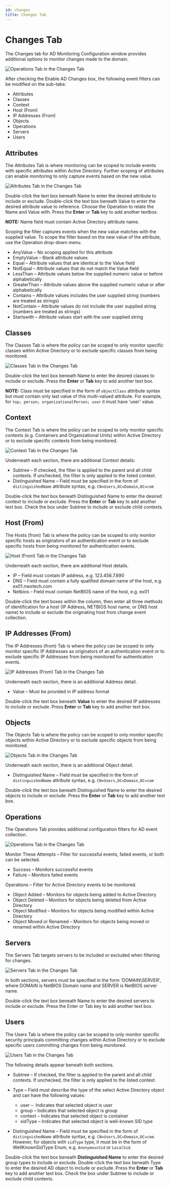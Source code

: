 ```yaml
---
id: changes
title: Changes Tab
---
```


# Changes Tab

The Changes tab for AD Monitoring Configuration window provides additional options to monitor changes made to the domain.

![Operations Tab in the Changes Tab](/img/activitymonitor/admin/OperationTab.png "Operations Tab in the Changes Tab")

After checking the Enable AD Changes box, the following event filters can be modified on the sub-tabs:

- Attributes
- Classes
- Context
- Host (From)
- IP Addresses (From)
- Objects
- Operations
- Servers
- Users

## Attributes

The Attributes Tab is where monitoring can be scoped to include events with specific attributes within Active Directory. Further scoping of attributes can enable monitoring to only capture events based on the new value.

![Attributes Tab in the Changes Tab](/img/activitymonitor/admin/AttributesTab.png "Attributes Tab in the Changes Tab")

Double-click the text box beneath Name to enter the desired attribute to include or exclude. Double-click the text box beneath Value to enter the desired attribute value to reference. Choose the Operation to relate the Name and Value with. Press the **Enter** or **Tab** key to add another textbox.

**NOTE:** Name field must contain Active Directory attribute name.

Scoping the filter captures events when the new value matches with the supplied value. To scope the filter based on the new value of the attribute, use the Operation drop-down menu.

- AnyValue – No scoping applied for this attribute
- EmptyValue – Blank attribute values
- Equal – Attribute values that are identical to the Value field
- NotEqual – Attribute values that do not match the Value field
- LessThan – Attribute values below the supplied numeric value or before alphabetically
- GreaterThan – Attribute values above the supplied numeric value or after alphabetically
- Contains – Attribute values includes the user supplied string (numbers are treated as strings)
- NotContain – Attribute values do not include the user supplied string (numbers are treated as strings)
- Startswith – Attribute values start with the user supplied string

## Classes

The Classes Tab is where the policy can be scoped to only monitor specific classes within Active Directory or to exclude specific classes from being monitored.

![Classes Tab in the Changes Tab](/img/activitymonitor/admin/ClassesTab.png "Classes Tab in the Changes Tab")

Double-click the text box beneath Name to enter the desired classes to include or exclude. Press the **Enter** or **Tab** key to add another text box.

**NOTE:** Class must be specified in the form of `objectClass` attribute syntax but must contain only last value of this multi-valued attribute. For example, for `top; person; organizationalPerson; user` it must have 'user' value.

## Context

The Context Tab is where the policy can be scoped to only monitor specific contexts (e.g. Containers and Organizational Units) within Active Directory or to exclude specific contexts from being monitored.

![Context Tab in the Changes Tab](/img/activitymonitor/admin/ContextTab.png "Context Tab in the Changes Tab")

Underneath each section, there are additional Context details:

- Subtree – If checked, the filter is applied to the parent and all child contexts. If unchecked, the filter is only applied to the listed context.
- Distinguished Name – Field must be specified in the form of `distinguishedName` attribute syntax, e.g. `CN=Users,DC=Domain,DC=com`

Double-click the text box beneath Distinguished Name to enter the desired context to include or exclude. Press the **Enter** or **Tab** key to add another text box. Check the box under Subtree to include or exclude child contexts.

## Host (From)

The Hosts (from) Tab is where the policy can be scoped to only monitor specific hosts as originators of an authentication event or to exclude specific hosts from being monitored for authentication events.

![Host (From) Tab in the Changes Tab](/img/activitymonitor/admin/HostFrom_1.png "Host (From) Tab in the Changes Tab")

Underneath each section, there are additional Host details.

- IP – Field must contain IP address, e.g. 123.456.7.890
- DNS – Field must contain a fully qualified domain name of the host, e.g. ex01.nwxtech.com
- Netbios – Field must contain NetBIOS name of the host, e.g. ex01

Double-click the text boxes within the column, then enter all three methods of identification for a host (IP Address, NETBIOS host name, or DNS host name) to include or exclude the originating host from change event collection.

## IP Addresses (From)

The IP Addresses (from) Tab is where the policy can be scoped to only monitor specific IP Addresses as originators of an authentication event or to exclude specific IP Addresses from being monitored for authentication events.

![IP Addresses (From) Tab in the Changes Tab](/img/activitymonitor/admin/IPAddressesFrom_1.png "IP Addresses (From) Tab in the Changes Tab")

Underneath each section, there is an additional Address detail.

- Value – Must be provided in IP address format

Double-click the text box beneath **Value** to enter the desired IP addresses to include or exclude. Press **Enter** or **Tab** key to add another text box.

## Objects

The Objects Tab is where the policy can be scoped to only monitor specific objects within Active Directory or to exclude specific objects from being monitored.

![Objects Tab in the Changes Tab](/img/activitymonitor/admin/ObjectsTab.png "Objects Tab in the Changes Tab")

Underneath each section, there is an additional Object detail.

- Distinguished Name – Field must be specified in the form of `distinguishedName` attribute syntax, e.g. `CN=Users,DC=Domain,DC=com`

Double-click the text box beneath Distinguished Name to enter the desired objects to include or exclude. Press the **Enter** or **Tab** key to add another text box.

## Operations

The Operations Tab provides additional configuration filters for AD event collection.

![Operations Tab in the Changes Tab](/img/activitymonitor/admin/OperationTab.png "Operations Tab in the Changes Tab")

Monitor These Attempts – Filter for successful events, failed events, or both can be selected.

- Success – Monitors successful events
- Failure – Monitors failed events

Operations – Filter for Active Directory events to be monitored.

- Object Added – Monitors for objects being added to Active Directory
- Object Deleted – Monitors for objects being deleted from Active Directory
- Object Modified – Monitors for objects being modified within Active Directory
- Object Moved or Renamed – Monitors for objects being moved or renamed within Active Directory

## Servers

The Servers Tab targets servers to be included or excluded when filtering for changes.

![Servers Tab in the Changes Tab](/img/activitymonitor/admin/ServersTab_1.png "Servers Tab in the Changes Tab")

In both sections, servers must be specified in the form 'DOMAIN\SERVER', where DOMAIN is NetBIOS Domain name and SERVER is NetBIOS server name.

Double-click the text box beneath Name to enter the desired servers to include or exclude. Press the Enter or Tab key to add another text box.

## Users

The Users Tab is where the policy can be scoped to only monitor specific security principals committing changes within Active Directory or to exclude specific users committing changes from being monitored.

![Users Tab in the Changes Tab](/img/activitymonitor/admin/UsersTab_1.png "Users Tab in the Changes Tab")

The following details appear beneath both sections.

- Subtree – If checked, the filter is applied to the parent and all child contexts. If unchecked, the filter is only applied to the listed context.
- Type – Field must describe the type of the select Active Directory object and can have the following values:

  - user –  Indicates that selected object is user
  - group – Indicates that selected object is group
  - context – Indicates that selected object is container
  - sidType – Indicates that selected object is well-known SID type
- Distinguished Name – Field must be specified in the form of `distinguishedName` attribute syntax, e.g. `CN=Users,DC=Domain,DC=com`. However, for objects with `sidType` type, it must be in the form of WellKnownSidType Enum, e.g. `AnonymousSid` or `LocalSid`.

Double-click the text box beneath **Distinguished Name** to enter the desired group types to include or exclude. Double-click the text box beneath Type to enter the desired AD object to include or exclude. Press the **Enter** or **Tab** key to add another text box. Check the box under Subtree to include or exclude child contexts.
